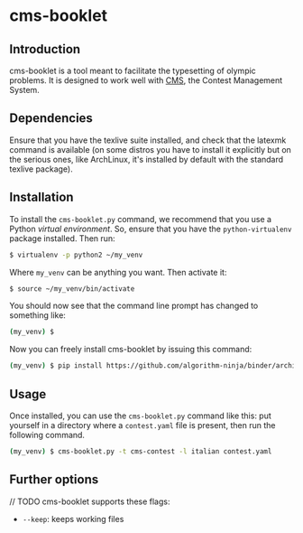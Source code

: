 cms-booklet
===========

Introduction
------------

cms-booklet is a tool meant to facilitate the typesetting of olympic problems. It is designed to work well with [CMS](https://github.com/cms-dev/cms), the Contest Management System.

Dependencies
------------

Ensure that you have the texlive suite installed, and check that the latexmk command is available (on some distros you have to install it explicitly but on the serious ones, like ArchLinux, it's installed by default with the standard texlive package).

Installation
------------

To install the `cms-booklet.py` command, we recommend that you use a Python *virtual environment*. So, ensure that you have the `python-virtualenv` package installed. Then run:

```bash
$ virtualenv -p python2 ~/my_venv
```

Where `my_venv` can be anything you want. Then activate it:

```bash
$ source ~/my_venv/bin/activate
```

You should now see that the command line prompt has changed to something like:

```bash
(my_venv) $
```

Now you can freely install cms-booklet by issuing this command:

```bash
(my_venv) $ pip install https://github.com/algorithm-ninja/binder/archive/master.zip
```

Usage
-----

Once installed, you can use the `cms-booklet.py` command like this: put yourself in a directory where a `contest.yaml` file is present, then run the following command.

```bash
(my_venv) $ cms-booklet.py -t cms-contest -l italian contest.yaml
```

Further options
---------------

// TODO
cms-booklet supports these flags:
  - `--keep`: keeps working files 
